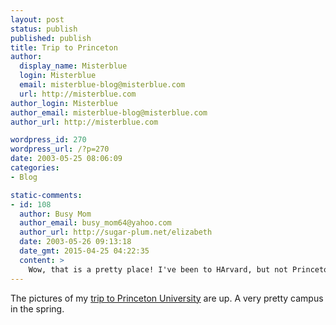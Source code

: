 ```yaml
---
layout: post
status: publish
published: publish
title: Trip to Princeton
author:
  display_name: Misterblue
  login: Misterblue
  email: misterblue-blog@misterblue.com
  url: http://misterblue.com
author_login: Misterblue
author_email: misterblue-blog@misterblue.com
author_url: http://misterblue.com

wordpress_id: 270
wordpress_url: /?p=270
date: 2003-05-25 08:06:09
categories:
- Blog

static-comments:
- id: 108
  author: Busy Mom
  author_email: busy_mom64@yahoo.com
  author_url: http://sugar-plum.net/elizabeth
  date: 2003-05-26 09:13:18
  date_gmt: 2015-04-25 04:22:35
  content: >
    Wow, that is a pretty place! I've been to HArvard, but not Princeton.
---
```

<p>
The pictures of my 
<a href="http://pics.misterblue.com/20030519-Princeton/">
trip to Princeton University</a>
are  up.  A very pretty campus in the spring.
</p>
